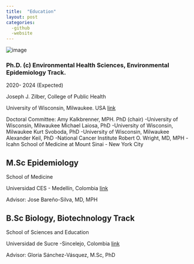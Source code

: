 ```yaml
---
title:  "Education"
layout: post
categories: 
  -github
  -website
---
```


![image](https://github.com/victorflorez/victorflorez.github.io/assets/100101223/fce0873b-e686-48cf-a337-da772af6152e)


### Ph.D. (c) Environmental Health Sciences, Environmental Epidemiology Track.  
2020-  2024  (Expected)

Joseph J. Zilber, College of Public Health

University of Wisconsin, Milwaukee. USA [link](https://www.uwm.edu)

Doctoral Committee: 
Amy Kalkbrenner, MPH. PhD (chair) -University of Wisconsin, Milwaukee
Michael Laiosa, PhD -University of Wisconsin, Milwaukee
Kurt Svoboda, PhD -University of Wisconsin, Milwaukee
Alexander Keil, PhD -National Cancer Institute
Robert O. Wright, MD, MPH -Icahn School of Medicine at Mount Sinai - New York City


## M.Sc Epidemiology

School of Medicine

Universidad CES - Medellín, Colombia [link](https://www.ces.edu.co)

Advisor: Jose Bareño-Silva, MD, MPH


## B.Sc Biology, Biotechnology Track

School of Sciences and Education

Universidad de Sucre -Sincelejo, Colombia [link](https://www.unisucre.edu.co)

Advisor: Gloria Sánchez-Vásquez, M.Sc, PhD
